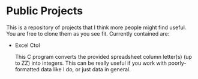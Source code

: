 # Public Projects
This is a repository of projects that I think more people might find useful. You are free to clone them as you see fit.
Currently contained are:

* Excel CtoI
 
  This C program converts the provided spreadsheet column letter(s) (up to ZZ) into integers.
  This can be really useful if you work with poorly-formatted data like I do, or just data in general.
  

